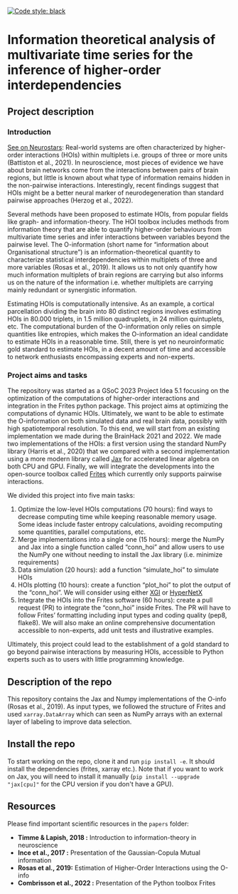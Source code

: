 [![Code style: black](https://img.shields.io/badge/code%20style-black-000000.svg)](https://github.com/psf/black)

# Information theoretical analysis of multivariate time series for the inference of higher-order interdependencies

## Project description

### Introduction

[See on Neurostars](https://neurostars.org/t/gsoc-2023-project-idea-5-1-optimization-of-the-computations-of-higher-order-interactions-and-integration-in-the-frites-python-package-175-h/24576):  Real-world systems are often characterized by higher-order interactions (HOIs) within multiplets i.e. groups of three or more units (Battiston et al., 2021). In neuroscience, most pieces of evidence we have about brain networks come from the interactions between pairs of brain regions, but little is known about what type of information remains hidden in the non-pairwise interactions. Interestingly, recent findings suggest that HOIs might be a better neural marker of neurodegeneration than standard pairwise approaches (Herzog et al., 2022).

Several methods have been proposed to estimate HOIs, from popular fields like graph- and information-theory. The HOI toolbox includes methods from information theory that are able to quantify higher-order behaviours from multivariate time series and infer interactions between variables beyond the pairwise level. The O-information (short name for “information about Organisational structure”) is an information-theoretical quantity to characterize statistical interdependencies within multiplets of three and more variables (Rosas et al., 2019). It allows us to not only quantify how much information multiplets of brain regions are carrying but also informs us on the nature of the information i.e. whether multiplets are carrying mainly redundant or synergistic information.

Estimating HOIs is computationally intensive. As an example, a cortical parcellation dividing the brain into 80 distinct regions involves estimating HOIs in 80.000 triplets, in 1.5 million quadruplets, in 24 million quintuplets, etc. The computational burden of the O-information only relies on simple quantities like entropies, which makes the O-information an ideal candidate to estimate HOIs in a reasonable time. Still, there is yet no neuroinformatic gold standard to estimate HOIs, in a decent amount of time and accessible to network enthusiasts encompassing experts and non-experts.

### Project aims and tasks

The repository was started as a GSoC 2023 Project Idea 5.1 focusing on the optimization of the computations of higher-order interactions and integration in the Frites python package. This project aims at optimizing the computations of dynamic HOIs. Ultimately, we want to be able to estimate the O-information on both simulated data and real brain data, possibly with high spatiotemporal resolution. To this end, we will start from an existing implementation we made during the BrainHack 2021 and 2022. We made two implementations of the HOIs: a first version using the standard NumPy library (Harris et al., 2020) that we compared with a second implementation using a more modern library called [Jax](https://github.com/google/jax) for accelerated linear algebra on both CPU and GPU. Finally, we will integrate the developments into the open-source toolbox called [Frites](https://github.com/brainets/frites) which currently only supports pairwise interactions.

We divided this project into five main tasks:

1. Optimize the low-level HOIs computations (70 hours): find ways to decrease computing time while keeping reasonable memory usage. Some ideas include faster entropy calculations, avoiding recomputing some quantities, parallel computations, etc.
2. Merge implementations into a single one (15 hours): merge the NumPy and Jax into a single function called “conn_hoi” and allow users to use the NumPy one without needing to install the Jax library (i.e. minimize requirements)
3. Data simulation (20 hours): add a function “simulate_hoi” to simulate HOIs
4. HOIs plotting (10 hours): create a function “plot_hoi” to plot the output of the “conn_hoi”. We will consider using either [XGI](https://github.com/ComplexGroupInteractions/xgi) or [HyperNetX](https://github.com/pnnl/HyperNetX)
5. Integrate the HOIs into the Frites software (60 hours): create a pull request (PR) to integrate the “conn_hoi” inside Frites. The PR will have to follow Frites’ formatting including input types and coding quality (pep8, flake8). We will also make an online comprehensive documentation accessible to non-experts, add unit tests and illustrative examples.

Ultimately, this project could lead to the establishment of a gold standard to go beyond pairwise interactions by measuring HOIs, accessible to Python experts such as to users with little programming knowledge.

## Description of the repo

This repository contains the Jax and Numpy implementations of the O-info (Rosas et al., 2019). As input types, we followed the structure of Frites and used `xarray.DataArray` which can seen as NumPy arrays with an external layer of labeling to improve data selection.

## Install the repo

To start working on the repo, clone it and run `pip install -e`. It should install the dependencies (frites, xarray etc.). Note that if you want to work on Jax, you will need to install it manually (`pip install --upgrade "jax[cpu]"` for the CPU version if you don't have a GPU).

## Resources

Please find important scientific resources in the `papers` folder:
- **Timme & Lapish, 2018 :** Introduction to information-theory in neuroscience
- **Ince et al., 2017 :** Presentation of the Gaussian-Copula Mutual information
- **Rosas et al., 2019:** Estimation of Higher-Order Interactions using the O-info
- **Combrisson et al., 2022 :** Presentation of the Python toolbox Frites


